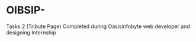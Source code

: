 # OIBSIP-
Tasks 2 (Tribute Page) Completed during Oasisinfobyte web developer and designing Internship
